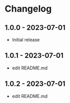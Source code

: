 # Changelog

## 1.0.0 - 2023-07-01
- Initial release

## 1.0.1 - 2023-07-01
- edit README.md

## 1.0.2 - 2023-07-01
- edit README.md